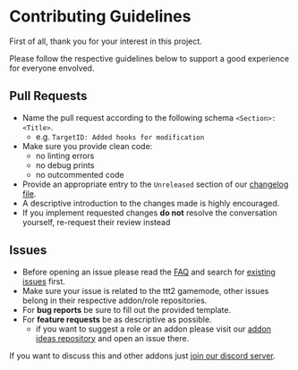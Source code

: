 # Contributing Guidelines

First of all, thank you for your interest in this project.

Please follow the respective guidelines below to support a good experience for everyone envolved.

## Pull Requests

- Name the pull request according to the following schema `<Section>: <Title>`. 
  - e.g. `TargetID: Added hooks for modification`
- Make sure you provide clean code:
  - no linting errors
  - no debug prints
  - no outcommented code
- Provide an appropriate entry to the `Unreleased` section of our [changelog file](CHANGELOG.md).
- A descriptive introduction to the changes made is highly encouraged.
- If you implement requested changes **do not** resolve the conversation yourself, re-request their review instead

## Issues

- Before opening an issue please read the [FAQ](https://docs.ttt2.neoxult.de/troubleshooting) and search for [existing issues](https://github.com/TTT-2/TTT2/issues?q=is%3Aissue) first.
- Make sure your issue is related to the ttt2 gamemode, other issues belong in their respective addon/role repositories.
- For **bug reports** be sure to fill out the provided template.
- For **feature requests** be as descriptive as possible.
  - if you want to suggest a role or an addon please visit our [addon ideas repository](https://github.com/TTT-2/addon-ideas/issues) and open an issue there.

If you want to discuss this and other addons just [join our discord server](https://discord.gg/9njYXGY).
